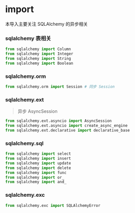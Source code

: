 # import

本导入主要关注 SQLAlchemy 的异步相关

### sqlalchemy 表相关

```py
from sqlalchemy import Column
from sqlalchemy import Integer
from sqlalchemy import String
from sqlalchemy import Boolean
```

### sqlalchemy.orm

```py
from sqlalchemy.orm import Session # 同步 Session
```

### sqlalchemy.ext

> 异步 AsyncSession

```py
from sqlalchemy.ext.asyncio import AsyncSession 
from sqlalchemy.ext.asyncio import create_async_engine
from sqlalchemy.ext.declarative import declarative_base
```

### sqlalchemy.sql

```py
from sqlalchemy import select
from sqlalchemy import insert
from sqlalchemy import update
from sqlalchemy import delete
from sqlalchemy import func
from sqlalchemy import or_
from sqlalchemy import and_
```

### sqlalchemy.exc

```py
from sqlalchemy.exc import SQLAlchemyError
```
